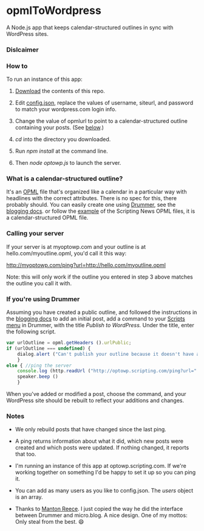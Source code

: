 # opmlToWordpress

A Node.js app that keeps calendar-structured outlines in sync with WordPress sites.

### Dislcaimer

### How to

To run an instance of this app:

1. <a href="https://github.com/scripting/opmlToWordpress/archive/refs/heads/main.zip">Download</a> the contents of this repo.

2. Edit <a href="https://github.com/scripting/opmlToWordpress/blob/main/config.json">config.json</a>, replace the values of username, siteurl, and password to match your wordpress.com login info. 

3. Change the value of opmlurl to point to a calendar-structured outline containing your posts. (See <a href="https://github.com/scripting/opmlToWordpress#what-is-a-calendar-structured-outline">below</a>.)

4. <i>cd</i> into the directory you downloaded. 

5. Run <i>npm install</i> at the command line. 

6. Then <i>node</i> <i>optowp.js</i> to launch the server.

### What is a calendar-structured outline?

It's an <a href="http://opml.org/">OPML</a> file that's organized like a calendar in a particular way with headlines with the correct attributes. There is no spec for this, there probably should. You can easily create one using <a href="https://drummer.land/">Drummer</a>, see the <a href="http://docserver.scripting.com/drummer/blogging.opml">blogging docs</a>. or follow the <a href="https://github.com/scripting/Scripting-News/tree/master/blog/opml">example</a> of the Scripting News OPML files, it is a calendar-structured OPML file. 

### Calling your server

If your server is at myoptowp.com and your outline is at hello.com/myoutline.opml, you'd call it this way:

http://myoptowp.com/ping?url=http://hello.com/myoutline.opml

Note: this will only work if the outline you entered in step 3 above matches the outline you call it with. 

### If you're using Drummer

Assuming you have created a public outline, and followed the instructions in the <a href="http://docserver.scripting.com/drummer/blogging.opml">blogging docs</a> to add an initial post, add a command to your <a href="http://docserver.scripting.com/drummer/scripting.opml">Scripts menu</a> in Drummer, with the title <i>Publish to WordPress.</i> Under the title, enter the following script.

```JavaScriptvar urlOutline = opml.getHeaders ().urlPublic;if (urlOutline === undefined) {	dialog.alert ("Can't publish your outline because it doesn't have an \"urlPublic\" head-level attribute.");	}else { //ping the server	console.log (http.readUrl ("http://optowp.scripting.com/ping?url=" + urlOutline)); 	speaker.beep ()	}```

When you've added or modified a post, choose the command, and your WordPress site should be rebuilt to reflect your additions and changes. 

### Notes

* We only rebuild posts that have changed since the last ping. 

* A ping returns information about what it did, which new posts were created and which posts were updated. If nothing changed, it reports that too. 

* I'm running an instance of this app at optowp.scripting.com. If we're working together on something I'd be happy to set it up so you can ping it. 

* You can add as many users as you like to config.json. The <i>users</i> object is an array.

* Thanks to <a href="https://www.manton.org/">Manton Reece</a>. I just copied the way he did the interface between Drummer and micro.blog. A nice design. One of my mottos: Only steal from the best. :smile:

